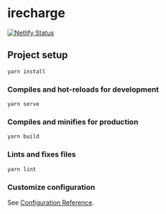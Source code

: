 # irecharge
[![Netlify Status](https://api.netlify.com/api/v1/badges/4137a49b-14ff-4c99-957d-f7230fcfd844/deploy-status)](https://app.netlify.com/sites/irecharge/deploys)
## Project setup
```
yarn install
```

### Compiles and hot-reloads for development
```
yarn serve
```

### Compiles and minifies for production
```
yarn build
```

### Lints and fixes files
```
yarn lint
```

### Customize configuration
See [Configuration Reference](https://cli.vuejs.org/config/).

